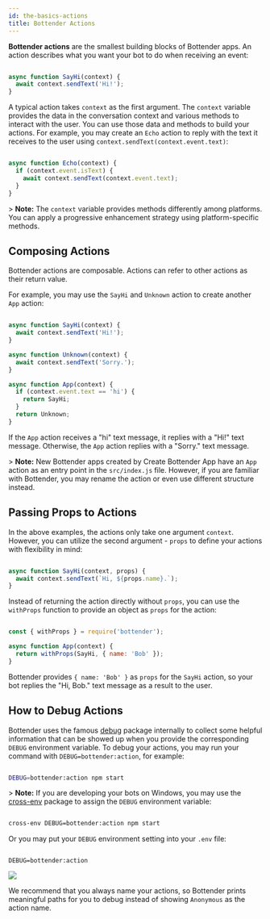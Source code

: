 ```yaml
---
id: the-basics-actions
title: Bottender Actions
---
```

**Bottender actions** are the smallest building blocks of Bottender apps. An action describes what you want your bot to do when receiving an event:

```js

async function SayHi(context) {
  await context.sendText('Hi!');
}

```

A typical action takes `context` as the first argument. The `context` variable provides the data in the conversation context and various methods to interact with the user. You can use those data and methods to build your actions. For example, you may create an `Echo` action to reply with the text it receives to the user using `context.sendText(context.event.text)`:

```js

async function Echo(context) {
  if (context.event.isText) {
    await context.sendText(context.event.text);
  }
}

```

&gt; **Note:** The `context` variable provides methods differently among platforms. You can apply a progressive enhancement strategy using platform-specific methods.

## Composing Actions

Bottender actions are composable. Actions can refer to other actions as their return value.

For example, you may use the `SayHi` and `Unknown` action to create another `App` action:

```js

async function SayHi(context) {
  await context.sendText('Hi!');
}

async function Unknown(context) {
  await context.sendText('Sorry.');
}

async function App(context) {
  if (context.event.text == 'hi') {
    return SayHi;
  }
  return Unknown;
}

```

If the `App` action receives a "hi" text message, it replies with a "Hi!" text message. Otherwise, the `App` action replies with a "Sorry." text message.

&gt; **Note:** New Bottender apps created by Create Bottender App have an `App` action as an entry point in the `src/index.js` file. However, if you are familiar with Bottender, you may rename the action or even use different structure instead.

## Passing Props to Actions

In the above examples, the actions only take one argument `context`. However, you can utilize the second argument - `props` to define your actions with flexibility in mind:

```js

async function SayHi(context, props) {
  await context.sendText(`Hi, ${props.name}.`);
}

```

Instead of returning the action directly without `props`, you can use the `withProps` function to provide an object as `props` for the action:

```js

const { withProps } = require('bottender');

async function App(context) {
  return withProps(SayHi, { name: 'Bob' });
}

```

Bottender provides `{ name: 'Bob' }` as `props` for the `SayHi` action, so your bot replies the "Hi, Bob." text message as a result to the user.

## How to Debug Actions

Bottender uses the famous [debug](https://www.npmjs.com/package/debug) package internally to collect some helpful information that can be showed up when you provide the corresponding `DEBUG` environment variable. To debug your actions, you may run your command with `DEBUG=bottender:action`, for example:

```sh

DEBUG=bottender:action npm start

```

&gt; **Note:** If you are developing your bots on Windows, you may use the [cross-env](https://www.npmjs.com/package/cross-env) package to assign the `DEBUG` environment variable:

```sh

cross-env DEBUG=bottender:action npm start

```

Or you may put your `DEBUG` environment setting into your `.env` file:

```

DEBUG=bottender:action

```

![](https://user-images.githubusercontent.com/3382565/70204869-0dd9db00-175d-11ea-814f-140b3807f39d.gif)

We recommend that you always name your actions, so Bottender prints meaningful paths for you to debug instead of showing `Anonymous` as the action name.
